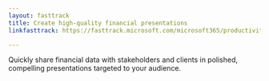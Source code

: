 ```yaml
---
layout: fasttrack
title: Create high-quality financial presentations
linkfasttrack: https://fasttrack.microsoft.com/microsoft365/productivitylibrary/Create-highquality-financial-presentations 

---
```

Quickly share financial data with stakeholders and clients in polished, compelling presentations targeted to your audience.